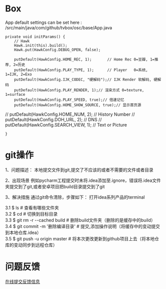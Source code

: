 # Box

App default settings can be set here :
/src/main/java/com/github/tvbox/osc/base/App.java

    private void initParams() {
        // Hawk
        Hawk.init(this).build();
        Hawk.put(HawkConfig.DEBUG_OPEN, false);

        putDefault(HawkConfig.HOME_REC, 1);       // Home Rec 0=豆瓣, 1=推荐, 2=历史
        putDefault(HawkConfig.PLAY_TYPE, 1);      // Player   0=系统, 1=IJK, 2=Exo
        putDefault(HawkConfig.IJK_CODEC, "硬解码");// IJK Render 软解码, 硬解码
        putDefault(HawkConfig.PLAY_RENDER, 1);// 渲染方式 0=texture, 1=surface
        putDefault(HawkConfig.PLAY_SPEED, true);// 倍速记忆
        putDefault(HawkConfig.HOME_SHOW_SOURCE, true);// 显示首页源
//        putDefault(HawkConfig.HOME_NUM, 2);       // History Number
//        putDefault(HawkConfig.DOH_URL, 2);        // DNS
//        putDefault(HawkConfig.SEARCH_VIEW, 1);    // Text or Picture

    }
# git操作
1、问题描述：
本地提交文件到git,提交了不应该的或者不需要的文件或者目录

2、出现场景
例如pycharm工程提交时未将.idea添加至.ignore，错误将.idea文件夹提交到了git,或者安卓项目把build目录提交到了git

3、解决措施
通过git命令清除，步骤如下：
打开idea系列产品的terminal

3.1 $ ls # 查看有哪些文件夹  
3.2 $ cd # 切换到目标目录  
3.3 $ git rm -r --cached build # 删除build文件夹（删除的是缓存中的build）  
3.4 $ git commit -m '删除编译目录' # 提交,添加操作说明（将缓存中的变动提交到本地仓库.idea）  
3.5 $ git push -u origin master # 将本次更改更新到github项目上去（将本地仓库的变动同步到远程仓库）  

# 问题反馈

[在线提交反馈信息](https://support.qq.com/product/513601)
